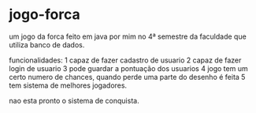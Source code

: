 # jogo-forca
um jogo da forca feito em java por mim no 4ª semestre da faculdade que utiliza banco de dados.

funcionalidades:
1 capaz de fazer cadastro de usuario
2 capaz de fazer login de usuario
3 pode guardar a pontuação dos usuarios
4 jogo tem um certo numero de chances, quando perde uma parte do desenho é feita
5 tem sistema de melhores jogadores.

nao esta pronto o sistema de conquista.
